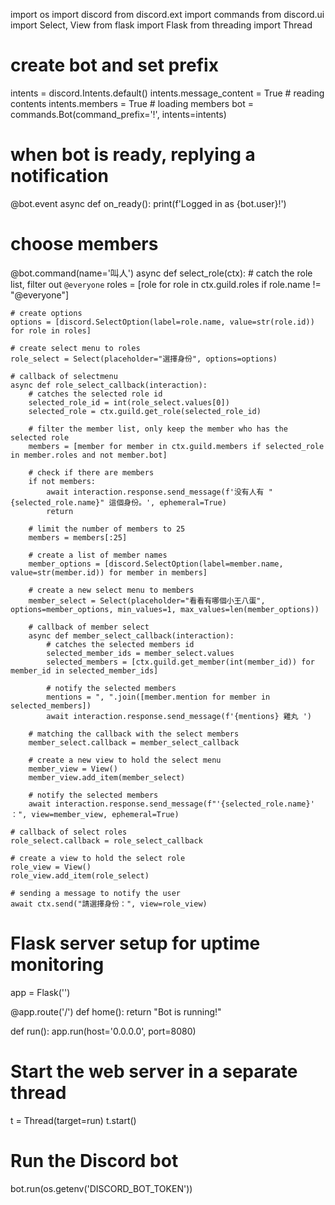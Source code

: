 import os
import discord
from discord.ext import commands
from discord.ui import Select, View
from flask import Flask
from threading import Thread


# create bot and set prefix
intents = discord.Intents.default()
intents.message_content = True  # reading contents
intents.members = True  # loading members
bot = commands.Bot(command_prefix='!', intents=intents)

# when bot is ready, replying a notification
@bot.event
async def on_ready():
    print(f'Logged in as {bot.user}!')

# choose members
@bot.command(name='叫人')
async def select_role(ctx):
    # catch the role list, filter out `@everyone`
    roles = [role for role in ctx.guild.roles if role.name != "@everyone"]

    # create options
    options = [discord.SelectOption(label=role.name, value=str(role.id)) for role in roles]

    # create select menu to roles
    role_select = Select(placeholder="選擇身份", options=options)

    # callback of selectmenu
    async def role_select_callback(interaction):
        # catches the selected role id
        selected_role_id = int(role_select.values[0])
        selected_role = ctx.guild.get_role(selected_role_id)

        # filter the member list, only keep the member who has the selected role
        members = [member for member in ctx.guild.members if selected_role in member.roles and not member.bot]

        # check if there are members
        if not members:
            await interaction.response.send_message(f'没有人有 "{selected_role.name}" 這個身份。', ephemeral=True)
            return

        # limit the number of members to 25
        members = members[:25]

        # create a list of member names
        member_options = [discord.SelectOption(label=member.name, value=str(member.id)) for member in members]

        # create a new select menu to members
        member_select = Select(placeholder="看看有哪個小王八蛋", options=member_options, min_values=1, max_values=len(member_options))

        # callback of member select
        async def member_select_callback(interaction):
            # catches the selected members id
            selected_member_ids = member_select.values
            selected_members = [ctx.guild.get_member(int(member_id)) for member_id in selected_member_ids]

            # notify the selected members
            mentions = ", ".join([member.mention for member in selected_members])
            await interaction.response.send_message(f'{mentions} 雞丸 ')

        # matching the callback with the select members
        member_select.callback = member_select_callback

        # create a new view to hold the select menu
        member_view = View()
        member_view.add_item(member_select)

        # notify the selected members
        await interaction.response.send_message(f"'{selected_role.name}' ：", view=member_view, ephemeral=True)

    # callback of select roles
    role_select.callback = role_select_callback

    # create a view to hold the select role
    role_view = View()
    role_view.add_item(role_select)

    # sending a message to notify the user
    await ctx.send("請選擇身份：", view=role_view)


# Flask server setup for uptime monitoring
app = Flask('')

@app.route('/')
def home():
    return "Bot is running!"

def run():
    app.run(host='0.0.0.0', port=8080)

# Start the web server in a separate thread
t = Thread(target=run)
t.start()

# Run the Discord bot
bot.run(os.getenv('DISCORD_BOT_TOKEN'))
